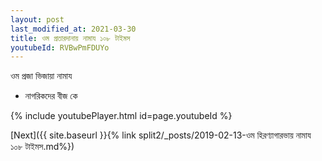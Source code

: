 ```yaml
---
layout: post
last_modified_at: 2021-03-30
title: ওম প্রতারদানায় নামায ১০৮ টাইমস
youtubeId: RVBwPmFDUYo
---
```

 
 
 ওম প্রজা ভিজায়া নামায  
 
 -  নাগরিকদের বীজ কে 
 
  
 
  
 
 
 
 
 
 


{% include youtubePlayer.html id=page.youtubeId %}
 
[Next]({{ site.baseurl }}{% link  split2/_posts/2019-02-13-ওম হিরণ্যাগারভায় নামায ১০৮ টাইমস.md%})
 
